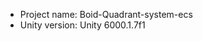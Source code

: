 <!-- UNITY CODE ASSIST INSTRUCTIONS START -->
- Project name: Boid-Quadrant-system-ecs
- Unity version: Unity 6000.1.7f1
<!-- UNITY CODE ASSIST INSTRUCTIONS END -->